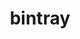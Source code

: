 ---
layout: redirect
order: 0
title: bintray
link: https://bintray.com/18jafenn90
name: 18jafenn90
verb: bin
---